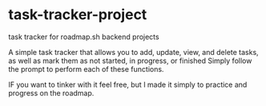 # task-tracker-project
task tracker for roadmap.sh backend projects

A simple task tracker that allows you to add, update, view, and delete tasks, as well as mark them as not started, in progress, or finished
Simply follow the prompt to perform each of these functions.

IF you want to tinker with it feel free, but I made it simply to practice and progress on the roadmap.
